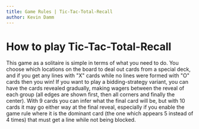 ```yaml
---
title: Game Rules | Tic-Tac-Total-Recall
author: Kevin Damm
---
```


<!--
Copyright (c) 2025 Kevin Damm
MIT License

Permission is hereby granted, free of charge, to any person obtaining a copy
of this software and associated documentation files (the "Software"), to deal
in the Software without restriction, including without limitation the rights
to use, copy, modify, merge, publish, distribute, sublicense, and/or sell
copies of the Software, and to permit persons to whom the Software is
furnished to do so, subject to the following conditions:

The above copyright notice and this permission notice shall be included in all
copies or substantial portions of the Software.

THE SOFTWARE IS PROVIDED "AS IS", WITHOUT WARRANTY OF ANY KIND, EXPRESS OR
IMPLIED, INCLUDING BUT NOT LIMITED TO THE WARRANTIES OF MERCHANTABILITY,
FITNESS FOR A PARTICULAR PURPOSE AND NONINFRINGEMENT. IN NO EVENT SHALL THE
AUTHORS OR COPYRIGHT HOLDERS BE LIABLE FOR ANY CLAIM, DAMAGES OR OTHER
LIABILITY, WHETHER IN AN ACTION OF CONTRACT, TORT OR OTHERWISE, ARISING FROM,
OUT OF OR IN CONNECTION WITH THE SOFTWARE OR THE USE OR OTHER DEALINGS IN THE
SOFTWARE.
-->

# How to play Tic-Tac-Total-Recall

This game as a solitaire is simple in terms of what you need to do.  You choose
which locations on the board to deal out cards from a special deck, and if you
get any lines with "X" cards while no lines were formed with "O" cards
then you win!  If you want to play a bidding-strategy variant, you can have the
cards revealed gradually, making wagers between the reveal of each group (all
edges are shown first, then all corners and finally the center).  With 9 cards
you can infer what the final card will be, but with 10 cards it may go either way
at the final reveal, especially if you enable the game rule where it is the
dominant card (the one which appears 5 instead of 4 times) that must get a line
while not being blocked.

<!-- TODO describe configuration, show UI controls, show example game endings -->
